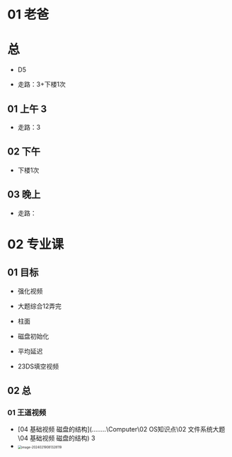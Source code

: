 # 01 老爸

 

# 总

 * D5
  
 * 走路：3+下楼1次
  
   

 

## 01 上午 3

 * 走路：3

## 02 下午

 * 下楼1次

## 03 晚上

 * 走路：

 

# 02 专业课

 

## 01 目标

 * 强化视频
  
 * 大题综合12弄完
  
 * 柱面
  
 * 磁盘初始化
  
 * 平均延迟
  
 * 23DS填空视频
  
   

## 02 总 



### 01 王道视频 

*  [04 基础视频 磁盘的结构](..\..\..\..\Computer\02 OS知识点\02 文件系统大题\04 基础视频 磁盘的结构) 3
  * <img src="https://cvp.oss-cn-shanghai.aliyuncs.com/picgo/202402190813194.png" alt="image-20240219081328119" style="zoom:50%;" />

